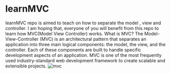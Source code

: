# learnMVC
learnMVC repo is aimed to teach on how to separate the model , view and controller. I am hoping that, everyone of you will benefit from this repo to learn how MVC(Model View Controller) works.
What is MVC?
The Model-View-Controller (MVC) is an architectural pattern that separates an application into three main logical components: the model, the view, and the controller. Each of these components are built to handle specific development aspects of an application. MVC is one of the most frequently used industry-standard web development framework to create scalable and extensible projects.
![mvc](https://cloud.githubusercontent.com/assets/23619819/25797835/d88c7732-33ac-11e7-906d-c816cf35b567.JPG)
